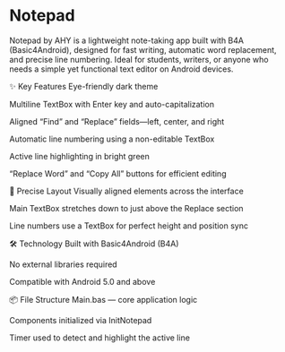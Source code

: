 # Notepad
Notepad by AHY is a lightweight note-taking app built with B4A (Basic4Android), designed for fast writing, automatic word replacement, and precise line numbering. Ideal for students, writers, or anyone who needs a simple yet functional text editor on Android devices.

✨ Key Features
Eye-friendly dark theme

Multiline TextBox with Enter key and auto-capitalization

Aligned “Find” and “Replace” fields—left, center, and right

Automatic line numbering using a non-editable TextBox

Active line highlighting in bright green

“Replace Word” and “Copy All” buttons for efficient editing

📐 Precise Layout
Visually aligned elements across the interface

Main TextBox stretches down to just above the Replace section

Line numbers use a TextBox for perfect height and position sync

🛠 Technology
Built with Basic4Android (B4A)

No external libraries required

Compatible with Android 5.0 and above

📦 File Structure
Main.bas — core application logic

Components initialized via InitNotepad

Timer used to detect and highlight the active line
